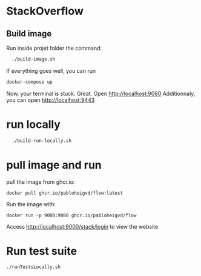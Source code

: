 # StackOverflow

## Build image
Run inside projet folder the command:
```bash
  ./build-image.sh
```

If everything goes well, you can run
```bash
docker-compose up
```

Now, your terminal is stuck. Great. Open <http://localhost:9080>
Additionnaly, you can open <http://localhost:9443>

# run locally
```bash
  ./build-run-locally.sh
```

# pull image and run
pull the image from ghcr.io:

```shell
docker pull ghcr.io/pabloheigvd/flow:latest
```

Run the image with:

```shell
docker run -p 9000:9080 ghcr.io/pabloheigvd/flow
```

Access <http://localhost:9000/stack/login> to view the website

# Run test suite
```bash
./runTestsLocally.sh
```
